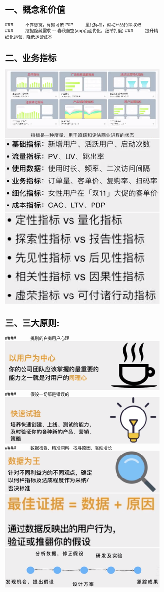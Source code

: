 # 一、概念和价值
###&nbsp;&nbsp;&nbsp;&nbsp;&nbsp;&nbsp;&nbsp;&nbsp;&nbsp;&nbsp;不靠感觉，有据可依
###&nbsp;&nbsp;&nbsp;&nbsp;&nbsp;&nbsp;&nbsp;&nbsp;&nbsp;&nbsp;量化标准，驱动产品持续改进
###&nbsp;&nbsp;&nbsp;&nbsp;&nbsp;&nbsp;&nbsp;&nbsp;&nbsp;&nbsp;挖掘隐藏需求 -- 春秋航空(app页面优化，细节打磨)
###&nbsp;&nbsp;&nbsp;&nbsp;&nbsp;&nbsp;&nbsp;&nbsp;&nbsp;&nbsp;提升精细化运营，降低运营成本
# 二、业务指标
![](/assets/QQ20190722-124936@2x.png)
![](/assets/QQ20190722-125037@2x.png)
![](/assets/QQ20190722-125705@2x.png)
# 三、三大原则: 
####&nbsp;&nbsp;&nbsp;&nbsp;&nbsp;&nbsp;&nbsp;&nbsp;&nbsp;&nbsp;&nbsp;&nbsp;挑剔的白痴用户心理
![](/assets/QQ20190720-173052@2x.png)
####&nbsp;&nbsp;&nbsp;&nbsp;&nbsp;&nbsp;&nbsp;&nbsp;&nbsp;&nbsp;&nbsp;&nbsp;假设一切都是错误的
![](/assets/QQ20190720-175011@2x.png)
####&nbsp;&nbsp;&nbsp;&nbsp;&nbsp;&nbsp;&nbsp;&nbsp;&nbsp;&nbsp;&nbsp;&nbsp;数据检视、精准洞察、找寻原因、驱动增长
![](/assets/QQ20190720-180324@2x.png)
![](/assets/QQ20190720-180542@2x.png)
![](/assets/QQ20190720-181331@2x.png)












